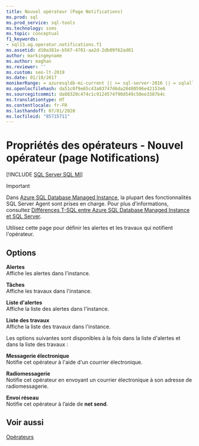 ```yaml
---
title: Nouvel opérateur (Page Notifications)
ms.prod: sql
ms.prod_service: sql-tools
ms.technology: ssms
ms.topic: conceptual
f1_keywords:
- sql13.ag.operator.notifications.f1
ms.assetid: d10a381e-b567-4701-aa2d-2db09f62ad81
author: markingmyname
ms.author: maghan
ms.reviewer: ''
ms.custom: seo-lt-2019
ms.date: 01/19/2017
monikerRange: = azuresqldb-mi-current || >= sql-server-2016 || = sqlallproducts-allversions
ms.openlocfilehash: da51c0f9e65c43a03747d6da28480596e42153e6
ms.sourcegitcommit: da88320c474c1c9124574f90d549c50ee3387b4c
ms.translationtype: HT
ms.contentlocale: fr-FR
ms.lasthandoff: 07/01/2020
ms.locfileid: "85715711"
---
```

# <a name="operator-properties---new-operator-notifications-page"></a>Propriétés des opérateurs - Nouvel opérateur (page Notifications)

[!INCLUDE [SQL Server SQL MI](../../includes/applies-to-version/sql-asdbmi.md)]

> [!IMPORTANT]  
> Dans [Azure SQL Database Managed Instance](https://docs.microsoft.com/azure/sql-database/sql-database-managed-instance), la plupart des fonctionnalités SQL Server Agent sont prises en charge. Pour plus d’informations, consultez [Différences T-SQL entre Azure SQL Database Managed Instance et SQL Server](https://docs.microsoft.com/azure/sql-database/sql-database-managed-instance-transact-sql-information#sql-server-agent).

Utilisez cette page pour définir les alertes et les travaux qui notifient l'opérateur.  
  
## <a name="options"></a>Options  
**Alertes**  
Affiche les alertes dans l'instance.  
  
**Tâches**  
Affiche les travaux dans l'instance.  
  
**Liste d'alertes**  
Affiche la liste des alertes dans l'instance.  
  
**Liste des travaux**  
Affiche la liste des travaux dans l'instance.  
  
Les options suivantes sont disponibles à la fois dans la liste d'alertes et dans la liste des travaux :  
  
**Messagerie électronique**  
Notifie cet opérateur à l'aide d'un courrier électronique.  
  
**Radiomessagerie**  
Notifie cet opérateur en envoyant un courrier électronique à son adresse de radiomessagerie.  
  
**Envoi réseau**  
Notifie cet opérateur à l’aide de **net send**.  
  
## <a name="see-also"></a>Voir aussi  
[Opérateurs](../../ssms/agent/operators.md)  
  
